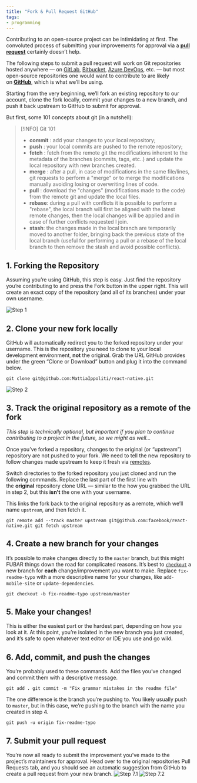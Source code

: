 ```yaml
---
title: "Fork & Pull Request GitHub"
tags:
- programming
---
```

Contributing to an open-source project can be intimidating at first. The convoluted process of submitting your improvements for approval via a [**pull request**](https://help.github.com/en/articles/about-pull-requests) certainly doesn’t help.

The following steps to submit a pull request will work on Git repositories hosted anywhere — on [GitLab](https://gitlab.com/), [Bitbucket](https://bitbucket.org/), [Azure DevOps](https://azure.microsoft.com/en-us/services/devops/repos/), etc. — but most open-source repositories one would want to contribute to are likely on [**GitHub**](https://github.com/), which is what we’ll be using.

Starting from the very beginning, we’ll fork an existing repository to our account, clone the fork locally, commit your changes to a new branch, and push it back upstream to GitHub to submit for approval.

But first, some 101 concepts about git (in a nutshell):

> [!INFO] Git 101
>
> - **commit** : add your changes to your local repository;
> - **push** : your local commits are pushed to the remote repository;
> - **fetch** : fetch from the remote git the modifications inherent to the metadata of the branches (commits, tags, etc..) and update the local repository with new branches created.
> - **merge** : after a pull, in case of modifications in the same file/lines, git requests to perform a "merge" or to merge the modifications manually avoiding losing or overwriting lines of code.
> - **pull** : download the "changes" (modifications made to the code) from the remote git and update the local files.
> - **rebase**: during a pull with conflicts it is possible to perform a "rebase", the local branch will first be aligned with the latest remote changes, then the local changes will be applied and in case of further conflicts requested I join.
> - **stash**: the changes made in the local branch are temporarily moved to another folder, bringing back the previous state of the local branch (useful for performing a pull or a rebase of the local branch to then remove the stash and avoid possible conflicts).

## 1. Forking the Repository

Assuming you’re using GitHub, this step is easy. Just find the repository you’re contributing to and press the Fork button in the upper right. This will create an exact copy of the repository (and all of its branches) under your own username.

![Step 1](https://jarv.is/_next/image/?url=%2Fstatic%2Fimages%2Fnotes%2Fhow-to-pull-request-fork-github%2Fstep1.png&w=1920&q=60)

## 2. Clone your new fork locally

GitHub will automatically redirect you to the forked repository under your username. This is the repository you need to clone to your local development environment, **not** the original. Grab the URL GitHub provides under the green “Clone or Download” button and plug it into the command below.

`git clone git@github.com:MattiaIppoliti/react-native.git`

![Step 2](https://jarv.is/_next/image/?url=%2Fstatic%2Fimages%2Fnotes%2Fhow-to-pull-request-fork-github%2Fstep2.png&w=1080&q=60)

## 3. Track the original repository as a remote of the fork

_This step is technically optional, but important if you plan to continue contributing to a project in the future, so we might as well..._

Once you’ve forked a repository, changes to the original (or “upstream”) repository are not pushed to your fork. We need to tell the new repository to follow changes made upstream to keep it fresh via [remotes](https://git-scm.com/book/en/v2/Git-Basics-Working-with-Remotes).

Switch directories to the forked repository you just cloned and run the following commands. Replace the last part of the first line with the **original** repository clone URL — similar to the how you grabbed the URL in step 2, but this **isn’t** the one with your username.

This links the fork back to the original repository as a remote, which we’ll name `upstream`, and then fetch it.

`git remote add --track master upstream git@github.com:facebook/react-native.git git fetch upstream`

## 4. Create a new branch for your changes

It’s possible to make changes directly to the `master` branch, but this might FUBAR things down the road for complicated reasons. It’s best to [`checkout`](https://git-scm.com/docs/git-checkout) a new branch for **each** change/improvement you want to make. Replace `fix-readme-typo` with a more descriptive name for your changes, like `add-mobile-site` or `update-dependencies`.

`git checkout -b fix-readme-typo upstream/master`

## 5. Make your changes!

This is either the easiest part or the hardest part, depending on how you look at it. At this point, you’re isolated in the new branch you just created, and it’s safe to open whatever text editor or IDE you use and go wild.

## 6. Add, commit, and push the changes

You’re probably used to these commands. Add the files you’ve changed and commit them with a descriptive message.

`git add . git commit -m "Fix grammar mistakes in the readme file"`

The one difference is the branch you’re pushing to. You likely usually push to `master`, but in this case, we’re pushing to the branch with the name you created in step 4.

`git push -u origin fix-readme-typo`

## 7. Submit your pull request

You’re now all ready to submit the improvement you’ve made to the project’s maintainers for approval. Head over to the original repositories Pull Requests tab, and you should see an automatic suggestion from GitHub to create a pull request from your new branch.
![Step 7.1](https://i.imgur.com/rjUhe4e.png)
![Step 7.2](https://i.imgur.com/IYCVFD2.png)

